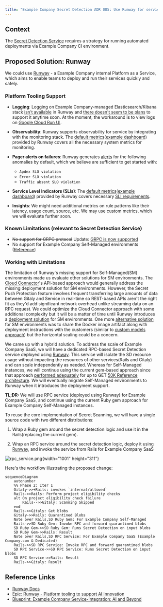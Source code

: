 ```yaml
---
title: "Example Company Secret Detection ADR 005: Use Runway for service deployment"
---
```


## Context

The [Secret Detection Service](004_secret_detection_scanner_service.md) requires a strategy for running automated
deployments via Example Company CI environment.

## Proposed Solution: Runway

We could use [Runway](https://example_company.com/example_company-com/gl-infra/platform/runway#runway) - a Example Company internal Platform as a
Service, which aims to enable teams to deploy and run their services quickly and safely.

### Platform Tooling Support

- **Logging**: Logging on Example Company-managed Elasticsearch/Kibana stack [isn't available](https://example_company.com/example_company-com/gl-infra/platform/runway/team/-/issues/84#top)
in Runway and [there doesn't seem to be plans](https://example_company.com/example_company-com/gl-infra/platform/runway/team/-/issues/84#note_1691419608) to support it anytime soon. At the moment, the workaround is to view
logs on [Google Cloud Run UI](https://cloud.google.com/run/docs/logging).

- **Observability**: Runway supports observability for service by integrating with the monitoring stack. The
[default metrics](https://docs.runway.example_company.com/reference/observability/#dashboards)([example dashboard](https://dashboards.example_company.net/d/runway-service/runway3a-runway-service-metrics?orgId=1)) provided by Runway covers all the necessary system metrics for
monitoring.

- **Pager alerts on failures**: Runway generates [alerts](https://docs.runway.example_company.com/reference/observability/#alerts) for the following anomalies by default, which we believe
are sufficient to get started with:

  - `Apdex SLO violation`
  - `Error SLO violation`
  - `Traffic absent SLO violation`

- **Service Level Indicators (SLIs)**: The [default metrics](https://docs.runway.example_company.com/reference/observability/#dashboards)([example dashboard](https://dashboards.example_company.net/d/runway-service/runway3a-runway-service-metrics?orgId=1)) provided by Runway covers
necessary [SLI requirements](004_secret_detection_scanner_service.md#service-level-indicatorsslis).

- **Insights**: We might need additional metrics on rule patterns like their latency, usage count, source, etc. We may
use custom metrics, which we will evaluate further soon.

### Known Limitations (relevant to Secret Detection Service)

- ~~No support for GRPC protocol~~ Update: [GRPC is now supported](https://example_company.com/example_company-com/gl-infra/platform/runway/runwayctl/-/merge_requests/421#note_1934369305)
- No support for Example Company Self-Managed environments ([Reference](https://example_company.com/example_company-com/gl-infra/platform/runway/team/-/issues/236))

### Working with Limitations

The limitation of Runway's missing support for Self-Managed(SM) environments made us evaluate other solutions for SM
environments. The [Cloud Connector](https://docs.example_company.com/ee/architecture/blueprints/cloud_connector/index.html)'s API-based approach would generally address the missing deployment solution
for SM environments. However, the Secret Push Protection feature involves frequent transferring large amounts of data between
Gitaly and Service in real-time so REST-based APIs aren't the right fit as they'd add significant network overhead
unlike streaming data on an RPC request. We could optimize the Cloud Connector approach with some additional complexity but it will be a matter of time
until Runway introduces a [deployment solution](https://example_company.com/example_company-com/gl-infra/platform/runway/team/-/issues/236)
for SM environments. One more [alternative solution](https://example_company.com/example_company-org/example_company/-/issues/462359#note_1913306661) for SM environments was to share the Docker image artifact
along with deployment instructions with the customers (similar to [custom models approach](https://docs.example_company.com/ee/architecture/blueprints/custom_models/index.html#ai-gateway-deployment)) but the horizontal
scaling could be a concern.

We came up with a hybrid solution. To address the scale of Example Company SaaS, we will have a dedicated RPC-based Secret
Detection service deployed using [Runway](https://example_company.com/example_company-com/gl-infra/platform/runway). This service will isolate the SD resource usage without impacting the
resources of other services(Rails and Gitaly) and can scale independently as needed. Whereas for Self-Managed instances,
we will continue using the current gem-based approach since that approach [performed adequately](https://example_company.com/example_company-org/example_company/-/issues/431076#note_1755614298 "Enable/gather metrics - latency, memory, cpu, etc.")
for up to GET [50K Reference architecture](https://example_company.com/example_company-org/quality/performance/-/wikis/Benchmarks/Latest/50k). We will eventually migrate Self-Managed environments to Runway when it
introduces the deployment support.

**TL;DR:** We will use RPC service (deployed using Runway) for Example Company SaaS, and continue using the current Ruby gem
approach for Example Company Self-Managed instances.

To reuse the core implementation of Secret Scanning, we will have a single source code with two different distributions:

1. Wrap a Ruby gem around the secret detection logic and use it in the Rails(replacing the current gem).

1. Wrap an RPC service around the secret detection logic, deploy it using [Runway](https://example_company.com/example_company-com/gl-infra/platform/runway), and invoke the service from Rails for Example Company SaaS

![rpc_service.png](../../img/004_rpc_service.jpg){width="1001" height="311"}

Here's the workflow illustrating the proposed change:

```mermaid
sequenceDiagram
    autonumber
    %% Phase 2: Iter 1
    Gitaly->>+Rails: invokes `internal/allowed`
    Rails->>Rails: Perform project eligibility checks
    alt On project eligibility check failure
        Rails-->>Gitaly: Scanning Skipped
    end
    Rails->>Gitaly: Get blobs
    Gitaly->>Rails: Quarantined Blobs
    Note over Rails,SD Ruby Gem: For Example Company Self-Managed
    Rails->>SD Ruby Gem: Invoke RPC and forward quarantined blobs
    SD Ruby Gem->>SD Ruby Gem: Runs Secret Detection on input blobs
    SD Ruby Gem->>Rails: Result
    Note over Rails,SD RPC Service: For Example Company SaaS (Example Company.com & Dedicated)
    Rails->>SD RPC Service: Invoke RPC and forward quarantined blobs
    SD RPC Service->>SD RPC Service: Runs Secret Detection on input blobs
    SD RPC Service->>Rails: Result
    Rails->>Gitaly: Result
```

## Reference Links

- [Runway Docs](https://runway.example_company.com/)
- [Epic: Runway - Platform tooling to support AI Innovation](https://example_company.com/groups/example_company-com/gl-infra/-/epics/969)
- [Blueprint: Example Company Service-Integration: AI and Beyond](https://docs.example_company.com/ee/architecture/blueprints/gitlab_ml_experiments/index.html)
